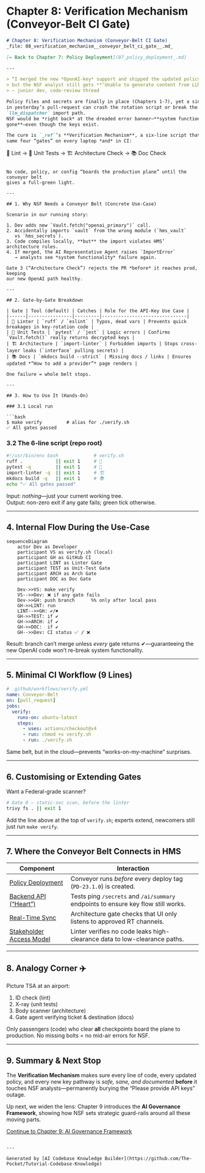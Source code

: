# Chapter 8: Verification Mechanism (Conveyor-Belt CI Gate)

```markdown
# Chapter 8: Verification Mechanism (Conveyor-Belt CI Gate)  
_file: 08_verification_mechanism__conveyor_belt_ci_gate__.md_

[← Back to Chapter 7: Policy Deployment](07_policy_deployment_.md)

---

> “I merged the new *OpenAI-key* support and shipped the updated policy,  
> but the NSF analyst still gets **‘Unable to generate content from LLM’**—what now?”  
> — junior dev, code-review thread

Policy files and secrets are finally in place (Chapters 1-7), yet a single typo
in yesterday’s pull-request can crash the rotation script or break the
`llm_dispatcher` import path.  
NSF would be *right back* at the dreaded error banner—**system functionality
gone**—even though the keys exist.

The cure is `_ref`’s **Verification Mechanism**, a six-line script that runs the
same four “gates” on every laptop *and* in CI:

```
🧹 Lint → 🧪 Unit Tests → 🏗️ Architecture Check → 📚 Doc Check
```

No code, policy, or config “boards the production plane” until the conveyor belt
gives a full-green light.

---

## 1. Why NSF Needs a Conveyor Belt (Concrete Use-Case)

Scenario in our running story:

1. Dev adds new `Vault.fetch("openai_primary")` call.  
2. Accidentally imports `vault` from the wrong module (`hms_vault`
   vs `hms_secrets`).  
3. Code compiles locally, **but** the import violates HMS’ architecture rules.  
4. If merged, the AI Representative Agent raises `ImportError`
   → analysts see *system functionality* failure again.

Gate 3 (“Architecture Check”) rejects the PR *before* it reaches prod, keeping
our new OpenAI path healthy.

---

## 2. Gate-by-Gate Breakdown

| Gate | Tool (default) | Catches | Role for the API-Key Use Case |
|------|----------------|---------|-------------------------------|
| 🧹 Linter | `ruff` / `eslint` | Typos, dead vars | Prevents quick breakages in key-rotation code |
| 🧪 Unit Tests | `pytest` / `jest` | Logic errors | Confirms `Vault.fetch()` really returns decrypted keys |
| 🏗️ Architecture | `import-linter` | Forbidden imports | Stops cross-layer leaks (`interface` pulling secrets) |
| 📚 Docs | `mkdocs build --strict` | Missing docs / links | Ensures updated *“How to add a provider”* page renders |

One failure = whole belt stops.

---

## 3. How to Use It (Hands-On)

### 3.1 Local run

```bash
$ make verify         # alias for ./verify.sh
✅ All gates passed
```

### 3.2 The 6-line script (repo root)

```bash
#!/usr/bin/env bash             # verify.sh
ruff .            || exit 1     # 🧹
pytest -q         || exit 1     # 🧪
import-linter -q  || exit 1     # 🏗️
mkdocs build -q   || exit 1     # 📚
echo "✅ All gates passed"
```

Input: *nothing*—just your current working tree.  
Output: non-zero exit if any gate fails; green tick otherwise.

---

## 4. Internal Flow During the Use-Case

```mermaid
sequenceDiagram
    actor Dev as Developer
    participant VS as verify.sh (local)
    participant GH as GitHub CI
    participant LINT as Linter Gate
    participant TEST as Unit-Test Gate
    participant ARCH as Arch Gate
    participant DOC as Doc Gate

    Dev->>VS: make verify
    VS-->>Dev: ❌ if any gate fails
    Dev->>GH: push branch      %% only after local pass
    GH->>LINT: run
    LINT-->>GH: ✔︎/✖︎
    GH->>TEST: if ✔︎
    GH->>ARCH: if ✔︎
    GH->>DOC:  if ✔︎
    GH-->>Dev: CI status ✅ / ❌
```

Result: branch can’t merge unless *every* gate returns ✔︎—guaranteeing the new
OpenAI code won’t re-break system functionality.

---

## 5. Minimal CI Workflow (9 Lines)

```yaml
# .github/workflows/verify.yml
name: Conveyor-Belt
on: [pull_request]
jobs:
  verify:
    runs-on: ubuntu-latest
    steps:
      - uses: actions/checkout@v4
      - run: chmod +x verify.sh
      - run: ./verify.sh
```

Same belt, but in the cloud—prevents “works-on-my-machine” surprises.

---

## 6. Customising or Extending Gates

Want a Federal-grade scanner?

```bash
# Gate 0 – static-sec scan, before the linter
trivy fs . || exit 1
```

Add the line above at the top of `verify.sh`; experts extend, newcomers still
just run `make verify`.

---

## 7. Where the Conveyor Belt Connects in HMS

Component | Interaction
----------|------------
[Policy Deployment](07_policy_deployment_.md) | Conveyor runs *before* every deploy tag (`PD-23.1.0`) is created.
[Backend API (“Heart”)](05_backend_api_heart_communication_hub_.md) | Tests ping `/secrets` and `/ai/summary` endpoints to ensure key flow still works.
[Real-Time Sync](06_real_time_synchronization_event_broadcast_.md) | Architecture gate checks that UI only listens to approved RT channels.
[Stakeholder Access Model](11_stakeholder_access_model_five_wristbands_.md) | Linter verifies no code leaks high-clearance data to low-clearance paths.

---

## 8. Analogy Corner ✈️

Picture TSA at an airport:

1. ID check (lint)  
2. X-ray (unit tests)  
3. Body scanner (architecture)  
4. Gate agent verifying ticket & destination (docs)

Only passengers (code) who clear **all** checkpoints board the plane to
production. No missing bolts = no mid-air errors for NSF.

---

## 9. Summary & Next Stop

The **Verification Mechanism** makes sure every line of code, every updated
policy, and every new key pathway is *safe, sane, and documented* **before** it
touches NSF analysts—permanently burying the
“Please provide API keys” outage.

Up next, we widen the lens: Chapter 9 introduces the **AI Governance Framework**,
showing how NSF sets strategic guard-rails around all these moving parts.

[Continue to Chapter 9: AI Governance Framework](09_ai_governance_framework_.md)
```

---

Generated by [AI Codebase Knowledge Builder](https://github.com/The-Pocket/Tutorial-Codebase-Knowledge)
